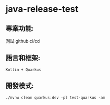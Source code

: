 # java-release-test

## 專案功能:
測試 github ci/cd 

## 語言和框架:
    Kotlin + Quarkus

## 開發模式:
```shell script
./mvnw clean quarkus:dev -pl test-quarkus -am
```